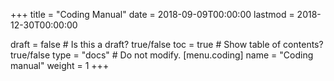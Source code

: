 +++
title = "Coding Manual"
date = 2018-09-09T00:00:00
lastmod = 2018-12-30T00:00:00

draft = false  # Is this a draft? true/false
toc = true  # Show table of contents? true/false
type = "docs"  # Do not modify.
[menu.coding]
  name = "Coding manual"
  weight = 1
+++


<!-- ```{r child = 'coding_setup.Rmarkdown'} -->
<!-- ``` -->

<!-- ```{r child = 'transcription.Rmarkdown'} -->
<!-- ``` -->

<!-- ```{r child = 'communication.Rmarkdown'} -->
<!-- ``` -->

<!-- ```{r child = 'gesture.Rmarkdown'} -->
<!-- ``` -->

<!-- ```{r child = 'locomotion.Rmarkdown'} -->
<!-- ``` -->

<!-- ```{r child = 'objects.Rmarkdown'} -->
<!-- ``` -->

<!-- ```{r child = 'emotion.Rmarkdown'} -->
<!-- ``` -->

